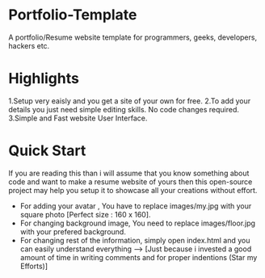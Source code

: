 # Portfolio-Template
A portfolio/Resume website template for programmers, geeks, developers, hackers etc.

# Highlights
1.Setup very eaisly and you get a site of your own for free.
2.To add your details you just need simple editing skills. No code changes required.
3.Simple and Fast website User Interface.

# Quick Start
If you are reading this than i will assume that you know something about code and want to make a resume website of yours then this open-source project may help you setup it to showcase all your creations without effort.
- For adding your avatar , You have to replace images/my.jpg with your square photo [Perfect size : 160 x 160].
- For changing background image, You need to replace images/floor.jpg with your prefered background.
- For changing rest of the information, simply open index.html and you can easily understand everything --> [Just because i invested a good amount of time in writing comments and for proper indentions (Star my Efforts)]
